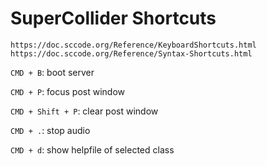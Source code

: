 # SuperCollider Shortcuts

```
https://doc.sccode.org/Reference/KeyboardShortcuts.html
https://doc.sccode.org/Reference/Syntax-Shortcuts.html
```

`CMD + B`: boot server

`CMD + P`: focus post window

`CMD + Shift + P`: clear post window

`CMD + .`: stop audio

`CMD + d`: show helpfile of selected class


